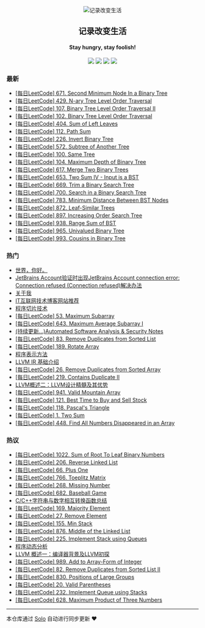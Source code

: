 <p align="center"><img alt="记录改变生活" src="https://static.b3log.org/images/brand/solo-32.png"></p><h2 align="center">
记录改变生活
</h2>

<h4 align="center">Stay hungry, stay foolish!</h4>
<p align="center"><a title="记录改变生活" target="_blank" href="https://github.com/Hanseltu/solo-blog"><img src="https://img.shields.io/github/last-commit/Hanseltu/solo-blog.svg?style=flat-square&color=FF9900"></a>
<a title="GitHub repo size in bytes" target="_blank" href="https://github.com/Hanseltu/solo-blog"><img src="https://img.shields.io/github/repo-size/Hanseltu/solo-blog.svg?style=flat-square"></a>
<a title="Solo Version" target="_blank" href="https://github.com/b3log/solo/releases"><img src="https://img.shields.io/badge/solo-3.6.0-f1e05a.svg?style=flat-square&color=blueviolet"></a>
<a title="Hits" target="_blank" href="https://github.com/b3log/hits"><img src="https://hits.b3log.org/Hanseltu/solo-blog.svg"></a></p>

### 最新

* [[每日LeetCode] 671. Second Minimum Node In a Binary Tree](https://www.tuhaoxin.cn/articles/2019/05/29/1559142629809.html)
* [[每日LeetCode] 429. N-ary Tree Level Order Traversal](https://www.tuhaoxin.cn/articles/2019/05/28/1559054257051.html)
* [[每日LeetCode] 107. Binary Tree Level Order Traversal II](https://www.tuhaoxin.cn/articles/2019/05/28/1559012344084.html)
* [[每日LeetCode] 102. Binary Tree Level Order Traversal](https://www.tuhaoxin.cn/articles/2019/05/28/1559011195220.html)
* [[每日LeetCode] 404. Sum of Left Leaves](https://www.tuhaoxin.cn/articles/2019/05/25/1558796671091.html)
* [[每日LeetCode] 112. Path Sum](https://www.tuhaoxin.cn/articles/2019/05/24/1558701873843.html)
* [[每日LeetCode] 226. Invert Binary Tree](https://www.tuhaoxin.cn/articles/2019/05/23/1558626553202.html)
* [[每日LeetCode] 572. Subtree of Another Tree](https://www.tuhaoxin.cn/articles/2019/05/22/1558537220291.html)
* [[每日LeetCode] 100. Same Tree](https://www.tuhaoxin.cn/articles/2019/05/21/1558453558348.html)
* [[每日LeetCode] 104. Maximum Depth of Binary Tree](https://www.tuhaoxin.cn/articles/2019/05/20/1558361941066.html)
* [[每日LeetCode] 617. Merge Two Binary Trees](https://www.tuhaoxin.cn/articles/2019/05/20/1558333764104.html)
* [[每日LeetCode] 653. Two Sum IV - Input is a BST](https://www.tuhaoxin.cn/articles/2019/05/18/1558174295792.html)
* [[每日LeetCode] 669. Trim a Binary Search Tree](https://www.tuhaoxin.cn/articles/2019/05/18/1558108802898.html)
* [[每日LeetCode] 700. Search in a Binary Search Tree](https://www.tuhaoxin.cn/articles/2019/05/16/1558020949600.html)
* [[每日LeetCode] 783. Minimum Distance Between BST Nodes](https://www.tuhaoxin.cn/articles/2019/05/15/1557928495451.html)
* [[每日LeetCode] 872. Leaf-Similar Trees](https://www.tuhaoxin.cn/articles/2019/05/14/1557849250030.html)
* [[每日LeetCode] 897. Increasing Order Search Tree](https://www.tuhaoxin.cn/articles/2019/05/13/1557762320159.html)
* [[每日LeetCode] 938. Range Sum of BST](https://www.tuhaoxin.cn/articles/2019/05/12/1557671252445.html)
* [[每日LeetCode] 965. Univalued Binary Tree](https://www.tuhaoxin.cn/articles/2019/05/11/1557576479663.html)
* [[每日LeetCode]  993. Cousins in Binary Tree](https://www.tuhaoxin.cn/articles/2019/05/10/1557501635231.html)

### 热门

* [世界，你好。](https://www.tuhaoxin.cn/hello-solo)
* [JetBrains Account验证时出现JetBrains Account connection error: Connection refused (Connection refused)解决办法](https://www.tuhaoxin.cn/articles/2019/03/25/1553475230919.html)
* [关于我](https://www.tuhaoxin.cn/articles/2019/02/24/1551014076788.html)
* [IT互联网技术博客网站推荐](https://www.tuhaoxin.cn/articles/2019/03/16/1552750931128.html)
* [程序切片技术](https://www.tuhaoxin.cn/articles/2019/04/12/1555074101837.html)
* [[每日LeetCode] 53. Maximum Subarray](https://www.tuhaoxin.cn/articles/2019/03/16/1552741966820.html)
* [[每日LeetCode] 643. Maximum Average Subarray I](https://www.tuhaoxin.cn/articles/2019/03/06/1551881676706.html)
* [(持续更新...)Automated Software Analysis & Security Notes](https://www.tuhaoxin.cn/articles/2019/03/08/1552053115341.html)
* [[每日LeetCode] 83. Remove Duplicates from Sorted List](https://www.tuhaoxin.cn/articles/2019/04/24/1556080027006.html)
* [[每日LeetCode] 189. Rotate Array](https://www.tuhaoxin.cn/articles/2019/03/10/1552232826078.html)
* [程序表示方法](https://www.tuhaoxin.cn/articles/2019/03/21/1553173576720.html)
* [LLVM IR 基础介绍](https://www.tuhaoxin.cn/articles/2019/04/13/1555124368885.html)
* [[每日LeetCode] 26. Remove Duplicates from Sorted Array](https://www.tuhaoxin.cn/articles/2019/03/15/1552660768959.html)
* [[每日LeetCode] 219. Contains Duplicate II](https://www.tuhaoxin.cn/articles/2019/03/13/1552491749348.html)
* [LLVM概述二：LLVM设计精髓及其优势](https://www.tuhaoxin.cn/articles/2019/04/05/1554469753221.html)
* [[每日LeetCode] 941. Valid Mountain Array](https://www.tuhaoxin.cn/articles/2019/03/01/1551446400690.html)
* [[每日LeetCode] 121. Best Time to Buy and Sell Stock](https://www.tuhaoxin.cn/articles/2019/03/25/1553523382887.html)
* [[每日LeetCode] 118. Pascal's Triangle](https://www.tuhaoxin.cn/articles/2019/03/21/1553171435173.html)
* [[每日LeetCode] 1. Two Sum](https://www.tuhaoxin.cn/articles/2019/03/20/1553090537977.html)
* [[每日LeetCode] 448. Find All Numbers Disappeared in an Array](https://www.tuhaoxin.cn/articles/2019/03/15/1552579673879.html)

### 热议

* [[每日LeetCode] 1022. Sum of Root To Leaf Binary Numbers](https://www.tuhaoxin.cn/articles/2019/05/09/1557413177969.html)
* [[每日LeetCode] 206. Reverse Linked List](https://www.tuhaoxin.cn/articles/2019/04/24/1556073084404.html)
* [[每日LeetCode] 66. Plus One](https://www.tuhaoxin.cn/articles/2019/03/18/1552922152665.html)
* [[每日LeetCode] 766. Toeplitz Matrix](https://www.tuhaoxin.cn/articles/2019/04/05/1554468870108.html)
* [[每日LeetCode] 268. Missing Number](https://www.tuhaoxin.cn/articles/2019/03/29/1553847882599.html)
* [[每日LeetCode] 682. Baseball Game](https://www.tuhaoxin.cn/articles/2019/05/03/1556892868523.html)
* [C/C++字符串与数字相互转换函数总结](https://www.tuhaoxin.cn/articles/2019/04/27/1556328950168.html)
* [[每日LeetCode] 169. Majority Element](https://www.tuhaoxin.cn/articles/2019/03/28/1553780385333.html)
* [[每日LeetCode] 27. Remove Element](https://www.tuhaoxin.cn/articles/2019/03/24/1553437309708.html)
* [[每日LeetCode] 155. Min Stack](https://www.tuhaoxin.cn/articles/2019/05/07/1557234960020.html)
* [[每日LeetCode] 876. Middle of the Linked List](https://www.tuhaoxin.cn/articles/2019/04/19/1555604385968.html)
* [[每日LeetCode] 225. Implement Stack using Queues](https://www.tuhaoxin.cn/articles/2019/05/07/1557232734202.html)
* [程序动态分析](https://www.tuhaoxin.cn/articles/2019/05/08/1557317422630.html)
* [ LLVM 概述一：编译器背景及LLVM初探](https://www.tuhaoxin.cn/articles/2019/04/01/1554090482411.html)
* [[每日LeetCode] 989. Add to Array-Form of Integer](https://www.tuhaoxin.cn/articles/2019/04/16/1555423447817.html)
* [[每日LeetCode] 82. Remove Duplicates from Sorted List II](https://www.tuhaoxin.cn/articles/2019/04/25/1556202011230.html)
* [[每日LeetCode] 830. Positions of Large Groups](https://www.tuhaoxin.cn/articles/2019/04/09/1554817966683.html)
* [[每日LeetCode] 20. Valid Parentheses](https://www.tuhaoxin.cn/articles/2019/05/08/1557324940936.html)
* [[每日LeetCode] 232. Implement Queue using Stacks](https://www.tuhaoxin.cn/articles/2019/05/05/1557065245911.html)
* [[每日LeetCode] 628. Maximum Product of Three Numbers](https://www.tuhaoxin.cn/articles/2019/04/02/1554210830634.html)

---

本仓库通过 [Solo](https://github.com/b3log/solo) 自动进行同步更新 ❤️ 